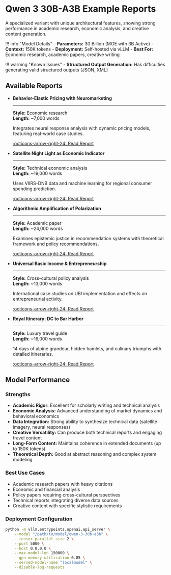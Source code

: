 # Qwen 3 30B-A3B Example Reports

A specialized variant with unique architectural features, showing strong performance in academic research, economic analysis, and creative content generation.

!!! info "Model Details"
    - **Parameters:** 30 Billion (MOE with 3B Active)
    - **Context:** 150K tokens
    - **Deployment:** Self-hosted via vLLM
    - **Best For:** Economic research, academic papers, creative writing

!!! warning "Known Issues"
    - **Structured Output Generation:** Has difficulties generating valid structured outputs (JSON, XML)

## Available Reports

<div class="grid cards" markdown>

-   **Behavior-Elastic Pricing with Neuromarketing**
    
    ---
    
    **Style:** Economic research  
    **Length:** ~7,000 words
    
    Integrates neural response analysis with dynamic pricing models, featuring real-world case studies.
    
    [:octicons-arrow-right-24: Read Report](behavior-elastic-pricing-neuromarketing.md)

-   **Satellite Night Light as Economic Indicator**
    
    ---
    
    **Style:** Technical economic analysis  
    **Length:** ~19,000 words
    
    Uses VIIRS-DNB data and machine learning for regional consumer spending prediction.
    
    [:octicons-arrow-right-24: Read Report](satellite-night-light-consumer-spending.md)

-   **Algorithmic Amplification of Polarization**
    
    ---
    
    **Style:** Academic paper  
    **Length:** ~24,000 words
    
    Examines epistemic justice in recommendation systems with theoretical framework and policy recommendations.
    
    [:octicons-arrow-right-24: Read Report](algorithmic-amplification-polarization.md)

-   **Universal Basic Income & Entrepreneurship**
    
    ---
    
    **Style:** Cross-cultural policy analysis  
    **Length:** ~13,000 words
    
    International case studies on UBI implementation and effects on entrepreneurial activity.
    
    [:octicons-arrow-right-24: Read Report](ubi-entrepreneurship-cultural.md)

-   **Royal Itinerary: DC to Bar Harbor**
    
    ---
    
    **Style:** Luxury travel guide  
    **Length:** ~16,000 words
    
    14 days of alpine grandeur, hidden hamlets, and culinary triumphs with detailed itineraries.
    
    [:octicons-arrow-right-24: Read Report](royal-itinerary-dc-to-maine.md)

</div>

## Model Performance

### Strengths
- **Academic Rigor:** Excellent for scholarly writing and technical analysis
- **Economic Analysis:** Advanced understanding of market dynamics and behavioral economics
- **Data Integration:** Strong ability to synthesize technical data (satellite imagery, neural responses)
- **Creative Versatility:** Can produce both technical reports and engaging travel content
- **Long-Form Content:** Maintains coherence in extended documents (up to 150K tokens)
- **Theoretical Depth:** Good at abstract reasoning and complex system modeling

### Best Use Cases
- Academic research papers with heavy citations
- Economic and financial analysis
- Policy papers requiring cross-cultural perspectives
- Technical reports integrating diverse data sources
- Creative content with specific stylistic requirements

### Deployment Configuration

```bash
python -m vllm.entrypoints.openai.api_server \
    --model "/path/to/model/qwen-3-30b-a3b" \
    --tensor-parallel-size 2 \
    --port 5000 \
    --host 0.0.0.0 \
    --max-model-len 150000 \
    --gpu-memory-utilization 0.85 \
    --served-model-name "localmodel" \
    --disable-log-requests
```